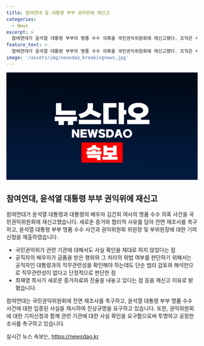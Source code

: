 ```yaml
---
title: 참여연대 윤 대통령 부부 권익위에 재신고
categories:
  - News
excerpt: >
  참여연대가 윤석열 대통령 부부의 명품 수수 의혹을 국민권익위원회에 재신고했다. 조직은 새로운 증거와 합리적 사유를 제시하며 전면 재조사를 촉구하고, 윤석열 대통령 부부와 권익위원장에 대한 기피신청을 제출했다. 또한, 국민권익위의 조사 방식과 명품 수수에 대한 구체적인 사실관계 확인을 촉구하고 있다. 최재영 목사의 증언과 함께 더 많은 청탁사례를 주장하며, 재신고의 이유를 명시했다.
feature_text: >
  참여연대가 윤석열 대통령 부부의 명품 수수 의혹을 국민권익위원회에 재신고했다. 조직은 새로운 증거와 합리적 사유를 제시하며 전면 재조사를 촉구하고, 윤석열 대통령 부부와 권익위원장에 대한 기피신청을 제출했다. 또한, 국민권익위의 조사 방식과 명품 수수에 대한 구체적인 사실관계 확인을 촉구하고 있다. 최재영 목사의 증언과 함께 더 많은 청탁사례를 주장하며, 재신고의 이유를 명시했다.
image: '/assets/img/newsdao_breakingnews.jpg'
---
```


<p><img src="/assets/img/newsdao_breakingnews.jpg" alt="bookingtag 속보" /></p>

<h2 data-ke-size="size26">참여연대, 윤석열 대통령 부부 권익위에 재신고</h2>

<p data-ke-size="size16">참여연대가 윤석열 대통령과 대통령의 배우자 김건희 여사의 명품 수수 의혹 사건을 국민권익위원회에 재신고했습니다. 새로운 증거와 합리적 사유를 담아 전면 재조사를 촉구하고, 윤석열 대통령 부부 명품 수수 사건과 권익위원회 위원장 및 부위원장에 대한 기피신청을 제출하였습니다.</p>

<ul>
<li>국민권익위가 관련 기관에 대해서도 사실 확인을 제대로 하지 않았다는 점</li>
<li>공직자의 배우자가 금품을 받은 행위와 그 처리의 위법 여부를 판단하기 위해서는 공직자인 대통령과의 직무관련성을 확인해야 하는데도 단순 법리 검토와 해석만으로 직무관련성이 없다고 단정적으로 판단한 점</li>
<li>최재영 목사가 새로운 증거자료와 진술을 내놓고 있다는 점 등을 재신고 이유로 밝혔습니다.</li>
</ul>

<p data-ke-size="size16">참여연대는 국민권익위원회에 전면 재조사를 촉구하고, 윤석열 대통령 부부 명품 수수 사건에 대한 입증된 사실을 제시하여 진상규명을 요구하고 있습니다. 또한, 권익위원회에 대한 기피신청과 함께 관련 기관에 대한 사실 확인을 요구함으로써 투명하고 공정한 조사를 촉구하고 있습니다.</p>
실시간 뉴스 속보는, <a href="https://newsdao.kr" rel="dofollow">https://newsdao.kr</a>



